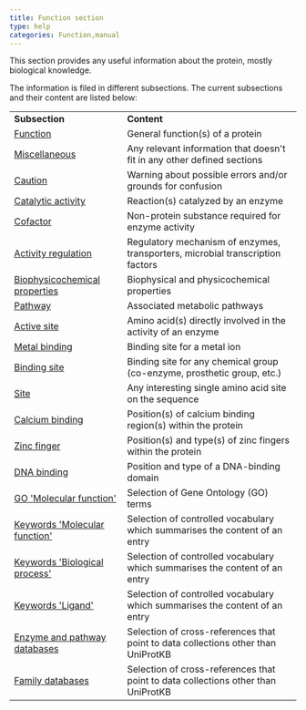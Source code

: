 ```yaml
---
title: Function section
type: help
categories: Function,manual
---
```


This section provides any useful information about the protein, mostly biological knowledge.

The information is filed in different subsections. The current subsections and their content are listed below:

|                                                                                             |                                                                                   |
| :------------------------------------------------------------------------------------------ | :-------------------------------------------------------------------------------- |
| **Subsection**                                                                              | **Content**                                                                       |
| [Function](https://www.uniprot.org/help/function)                                           | General function(s) of a protein                                                  |
| [Miscellaneous](https://www.uniprot.org/help/miscellaneous)                                 | Any relevant information that doesn't fit in any other defined sections           |
| [Caution](https://www.uniprot.org/help/caution)                                             | Warning about possible errors and/or grounds for confusion                        |
| [Catalytic activity](https://www.uniprot.org/help/catalytic_activity)                       | Reaction(s) catalyzed by an enzyme                                                |
| [Cofactor](https://www.uniprot.org/help/cofactor)                                           | Non-protein substance required for enzyme activity                                |
| [Activity regulation](https://www.uniprot.org/help/activity_regulation)                     | Regulatory mechanism of enzymes, transporters, microbial transcription factors    |
| [Biophysicochemical properties](https://www.uniprot.org/help/biophysicochemical_properties) | Biophysical and physicochemical properties                                        |
| [Pathway](https://www.uniprot.org/help/pathway)                                             | Associated metabolic pathways                                                     |
| [Active site](https://www.uniprot.org/help/act_site)                                        | Amino acid(s) directly involved in the activity of an enzyme                      |
| [Metal binding](https://www.uniprot.org/help/metal)                                         | Binding site for a metal ion                                                      |
| [Binding site](https://www.uniprot.org/help/binding)                                        | Binding site for any chemical group (co-enzyme, prosthetic group, etc.)           |
| [Site](https://www.uniprot.org/help/site)                                                   | Any interesting single amino acid site on the sequence                            |
| [Calcium binding](https://www.uniprot.org/help/ca_bind)                                     | Position(s) of calcium binding region(s) within the protein                       |
| [Zinc finger](https://www.uniprot.org/help/zn_fing)                                         | Position(s) and type(s) of zinc fingers within the protein                        |
| [DNA binding](https://www.uniprot.org/help/dna_bind)                                        | Position and type of a DNA-binding domain                                         |
| [GO 'Molecular function'](https://www.uniprot.org/help/gene-ontology)                       | Selection of Gene Ontology (GO) terms                                             |
| [Keywords 'Molecular function'](https://www.uniprot.org/keywords/KW-9992)                   | Selection of controlled vocabulary which summarises the content of an entry       |
| [Keywords 'Biological process'](https://www.uniprot.org/keywords/KW-9999)                   | Selection of controlled vocabulary which summarises the content of an entry       |
| [Keywords 'Ligand'](https://www.uniprot.org/keywords/KW-9993)                               | Selection of controlled vocabulary which summarises the content of an entry       |
| [Enzyme and pathway databases](https://www.uniprot.org/help/cross_references_section)       | Selection of cross-references that point to data collections other than UniProtKB |
| [Family databases](https://www.uniprot.org/help/cross_references_section)                   | Selection of cross-references that point to data collections other than UniProtKB |
